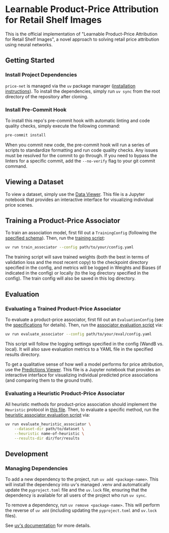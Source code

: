 # Learnable Product-Price Attribution for Retail Shelf Images

This is the official implementation of "Learnable Product-Price Attribution for Retail Shelf Images", a novel approach to solving retail price attribution using neural networks.

## Getting Started

### Install Project Dependencies

`price-net` is managed via the `uv` package manager ([installation instructions](https://docs.astral.sh/uv/getting-started/installation/)). To install the dependencies, simply run `uv sync` from the root directory of the repository after cloning.

### Install Pre-Commit Hook

To install this repo's pre-commit hook with automatic linting and code quality checks, simply execute the following command:

```bash
pre-commit install
```

When you commit new code, the pre-commit hook will run a series of scripts to standardize formatting and run code quality checks. Any issues must be resolved for the commit to go through. If you need to bypass the linters for a specific commit, add the `--no-verify` flag to your git commit command.

## Viewing a Dataset

To view a dataset, simply use the [Data Viewer](notebooks/data_viewer.ipynb). This file is a Jupyter notebook that provides an interactive interface for visualizing individual price scenes.

## Training a Product-Price Associator

To train an association model, first fill out a `TrainingConfig` (following the [specified schema](src/price_net/configs.py)). Then, run the [training script](src/price_net/training/train_associator.py):

```bash
uv run train_associator --config path/to/your/config.yaml
```

The training script will save trained weights (both the best in terms of validation loss and the most recent copy) to the checkpoint directory specified in the config, and metrics will be logged in Weights and Biases (if indicated in the config) or locally (to the log directory specified in the config). The train config will also be saved in this log directory.

## Evaluation

### Evaluating a Trained Product-Price Associator

To evaluate a product-price associator, first fill out an `EvaluationConfig` (see the [specifications](src/price_net/configs.py) for details). Then, run the [associator evaluation script](src/price_net/evaluation/evaluate_associator.py) via:

```bash
uv run evaluate_associator --config path/to/your/eval/config.yaml
```

This script will follow the logging settings specified in the config (WandB vs. local). It will also save evaluation metrics to a YAML file in the specified results directory.

To get a qualitative sense of how well a model performs for price attribution, use the [Predictions Viewer](notebooks/predictions_viewer.ipynb). This file is a Jupyter notebook that provides an interactive interface for visualizing individual predicted price associations (and comparing them to the ground truth).

### Evaluating a Heuristic Product-Price Associator

All heuristic methods for product-price association should implement the `Heuristic` protocol in [this file](src/price_net/heuristics/definitions.py). Then, to evaluate a specific method, run the [heuristic associator evaluation script](src/price_net/heuristics/evaluate_heuristic_associator.py) via:

```bash
uv run evaluate_heuristic_associator \
    --dataset-dir path/to/dataset \
    --heuristic name-of-heuristic \
    --results-dir dir/for/results
```

## Development

### Managing Dependencies

To add a new dependency to the project, run `uv add <package-name>`. This will install the dependency into uv's managed .venv and automatically update the `pyproject.toml` file and the `uv.lock` file, ensuring that the dependency is available for all users of the project who run `uv sync`.

To remove a dependency, run `uv remove <package-name>`. This will perform the reverse of `uv add` (including updating the `pyproject.toml` and `uv.lock` files).

See [uv's documentation](https://docs.astral.sh/uv/guides/projects/#managing-dependencies) for more details.
